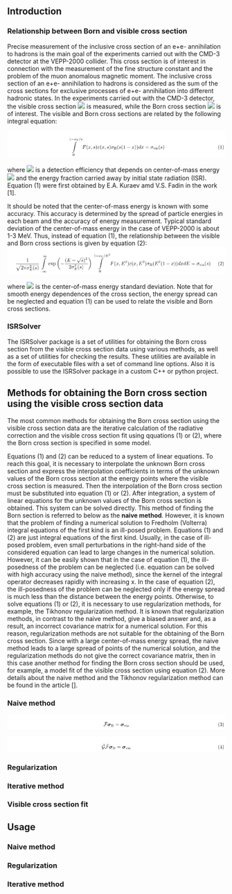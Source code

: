 ## Introduction
### Relationship between Born and visible cross section
Precise measurement of the inclusive cross section of an e+e- annihilation to hadrons is
the main goal of the experiments carried out with the CMD-3 detector at the VEPP-2000 collider. 
This cross section is of interest in connection with the measurement of the fine structure constant 
and the problem of the muon anomalous magnetic moment. The inclusive cross section of an e+e- 
annihilation to hadrons is considered as the sum of the cross sections for exclusive processes 
of e+e- annihilation into different hadronic states. In the experiments carried out with the CMD-3 
detector, the visible cross section <img src="https://render.githubusercontent.com/render/math?math=\large{\sigma_{\rm vis}}">
is measured, while the Born cross section <img src="https://render.githubusercontent.com/render/math?math=\large{\sigma_{\rm Born}}">
is of interest. The visible and Born cross sections are related by the following integral equation:

![equation Kuraev-Fadin](figures/equation1KuraevFadin.png)

where <img src="https://render.githubusercontent.com/render/math?math=\large{\varepsilon(x, s)}"> is a detection efficiency that depends on 
center-of-mass energy <img src="https://render.githubusercontent.com/render/math?math=\large{\sqrt{s}}"> and the energy fraction carried
away by initial state radiation (ISR). Equation (1) were first obtained by E.A. Kuraev amd V.S. Fadin in the work [1].

It should be noted that the center-of-mass energy is known with some accuracy. This accuracy is determined by the spread of particle energies in each beam and the accuracy of energy measurement. Typical standard deviation of the center-of-mass energy in the case of VEPP-2000 is about 1-3 MeV. Thus, instead of equation (1), the relationship between the visible and Born cross sections is given by equation (2):
![equation Kuraev-Fadin](figures/equation2KuraevFadinBlured.png)

where <img src="https://render.githubusercontent.com/render/math?math=\large{\sigma_{E}(s)}"> is the center-of-mass energy standard deviation. Note that for smooth energy dependences of the cross section, the energy spread can be neglected and equation (1) can be used to relate the visible and Born cross sections.

### ISRSolver
The ISRSolver package is a set of utilities for obtaining the Born cross section from the visible cross section data using various methods, as well as a set of utilities for checking the results. These utilities are available in the form of executable files with a set of command line options. Also it is possible to use the ISRSolver package in a custom C++ or python project.

## Methods for obtaining the Born cross section using the visible cross section data 

The most common methods for obtaining the Born cross section using the visible cross section data are the iterative calculation of the radiative correction and the visible cross section fit using qquations (1) or (2), where the Born cross section is specified in some model. 

Equations (1) and (2) can be reduced to a system of linear equations. To reach this goal, it is necessary to interpolate the unknown Born cross section and express the interpolation coefficients in terms of the unknown values of the Born cross section at the energy points where the visible cross section is measured. Then the interpolation of the Born cross section must be substituted into equation (1) or (2). After integration, a system of linear equations for the unknown values of the Born cross section is obtained. This system can be solved directly. This method of finding the Born section is referred to below as the **naive method**. However, it is known that the problem of finding a numerical solution to Fredholm (Volterra) integral equations of the first kind is an ill-posed problem. Equations (1) and (2) are just integral equations of the first kind. Usually, in the case of ill-posed problem, even small perturbations in the right-hand side of the considered equation can lead to large changes in the numerical solution. However, it can be easily shown that in the case of equation (1), the ill-posedness of the problem can be neglected (i.e. equation can be solved with high accuracy using the naive method), since the kernel of the integral operator decreases rapidly with increasing x. In the case of equation (2), the ill-posedness of the problem can be neglected only if the energy spread is much less than the distance between the energy points. Otherwise, to solve equations (1) or (2), it is necessary to use regularization methods, for example, the Tikhonov regularization method. It is known that regularization methods, in contrast to the naive method, give a biased answer and, as a result, an incorrect covariance matrix for a numerical solution. For this reason, regularization methods are not suitable for the obtaining of the Born cross section. Since with a large center-of-mass energy spread, the naive method leads to a large spread of points of the numerical solution, and the regularization methods do not give the correct covariance matrix, then in this case another method for finding the Born cross section should be used, for example, a model fit of the visible cross section using equation (2). More details about the naive method and the Tikhonov regularization method can be found in the article [].

### Naive method

![alt text](figures/equation3KuraevFadinSLE.png)

![alt text](figures/equation4KuraevFadinBluredSLE.png)

### Regularization

### Iterative method

### Visible cross section fit

## Usage

### Naive method

### Regularization

### Iterative method


